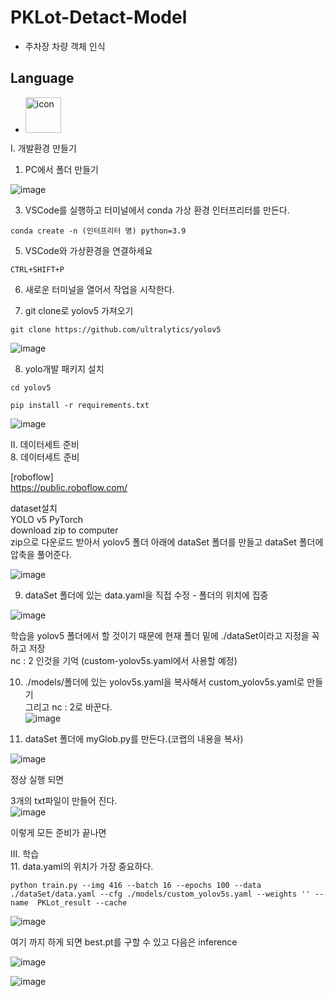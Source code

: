 # PKLot-Detact-Model  
 - 주차장 차량 객체 인식  
## Language  
 - <div style="display: flex; align-items: flex-start;"><img src="https://techstack-generator.vercel.app/python-icon.svg" alt="icon" width="57" height="57" /></div>  

 I. 개발환경 만들기 
1. PC에서 폴더 만들기  
  
![image](https://github.com/jiwon0629/PKLot-Detact-Model/assets/149983498/a357b6ca-306d-4939-b562-c4a6440ae8d3)  


3. VSCode를 실행하고 터미널에서 conda 가상 환경 인터프리터를 만든다.  
```
conda create -n (인터프리터 명) python=3.9
```

5. VSCode와 가상환경을 연결하세요  
```
CTRL+SHIFT+P
```  
6. 새로운 터미널을 열어서 작업을 시작한다.  

7. git clone로 yolov5 가져오기  
```
git clone https://github.com/ultralytics/yolov5
```
![image](https://github.com/jiwon0629/PKLot-Detact-Model/assets/149983498/ff5462e2-a28a-4ea6-ba16-419258e7aee5)  

8. yolo개발 패키지 설치  
```
cd yolov5
```
```
pip install -r requirements.txt
```
![image](https://github.com/jiwon0629/PKLot-Detact-Model/assets/149983498/9767eeef-b0dd-4f83-a2c4-cec16bc18276)  

II. 데이터세트 준비  
8. 데이터세트 준비   

[roboflow]  
https://public.roboflow.com/  

dataset설치  
YOLO v5 PyTorch  
download zip to computer  
zip으로 다운로드 받아서 yolov5 폴더 아래에 dataSet 폴더를 만들고 dataSet 폴더에 압축을 풀어준다.  

![image](https://github.com/jiwon0629/PKLot-Detact-Model/assets/149983498/804a6630-291e-4dea-a1ad-c89358fea499)  


9. dataSet 폴더에 있는 data.yaml을 직접 수정 - 폴더의 위치에 집중

![image](https://github.com/jiwon0629/PKLot-Detact-Model/assets/149983498/0075414c-0778-4c2c-90c4-831ff3d32883)  


학습을 yolov5 폴더에서 할 것이기 때문에 현재 폴더 밑에 ./dataSet이라고 지정을 꼭 하고 저장  
nc : 2 인것을 기억 (custom-yolov5s.yaml에서 사용할 예정)  

10. ./models/폴더에 있는 yolov5s.yaml을 복사해서 custom_yolov5s.yaml로 만들기   
그리고 nc : 2로 바꾼다.  
![image](https://github.com/jiwon0629/PKLot-Detact-Model/assets/149983498/30369b8e-573b-4fb5-b826-a96f0259617f)  


12. dataSet 폴더에 myGlob.py를 만든다.(코랩의 내용을 복사)  

![image](https://github.com/jiwon0629/PKLot-Detact-Model/assets/149983498/fd1b5a53-d4cc-4aa3-ad94-ca5b795deee5)  


정상 실행 되면  

3개의 txt파일이 만들어 진다.   
![image](https://github.com/jiwon0629/PKLot-Detact-Model/assets/149983498/c5d61f91-6ec7-44af-8d59-95c442dc5cd2)  


이렇게 모든 준비가 끝나면  

III. 학습  
11. data.yaml의 위치가 가장 중요하다.  
```
python train.py --img 416 --batch 16 --epochs 100 --data ./dataSet/data.yaml --cfg ./models/custom_yolov5s.yaml --weights '' --name  PKLot_result --cache
```
![image](https://github.com/jiwon0629/PKLot-Detact-Model/assets/149983498/00704b4e-84d1-4ed7-8680-46c31e40c7d9)  



여기 까지 하게 되면 best.pt를 구할 수 있고 다음은 inference  

![image](https://github.com/jiwon0629/PKLot-Detact-Model/assets/149983498/c8e2384e-5ee8-4f4d-9dc2-c051f4667e31)  

![image](https://github.com/jiwon0629/PKLot-Detact-Model/assets/149983498/cf60e796-1481-4eda-b0b6-74ebfda8f4a9)  




